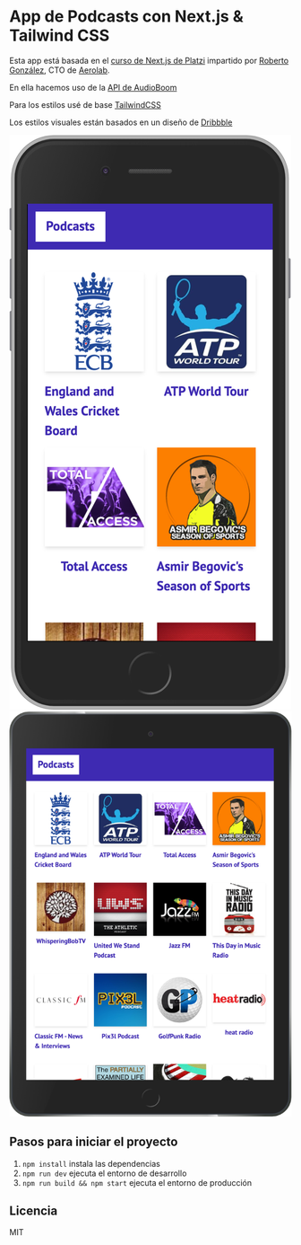 # App de Podcasts con Next.js & Tailwind CSS

Esta app está basada en el [curso de Next.js de Platzi](https://platzi.com/clases/next-js/) impartido por [Roberto González](https://aerolab.co/handbook-gente), CTO de [Aerolab](https://aerolab.co/handbook-gente).

En ella hacemos uso de la [API de AudioBoom](https://github.com/audioBoom/api)

Para los estilos usé de base [TailwindCSS](https://tailwindcss.com/)

Los estilos visuales están basados en un diseño de [Dribbble](https://dribbble.com/shots/3744179-Music-Podcast-Mobile-p-1)

![Screenshot de la App](./.assets-readme/screenshot-iphone-6.png)
![Screenshot de la App](./.assets-readme/screenshot-ipad.png)

## Pasos para iniciar el proyecto

1. `npm install` instala las dependencias
2. `npm run dev` ejecuta el entorno de desarrollo
3. `npm run build && npm start` ejecuta el entorno de producción

## Licencia

MIT

